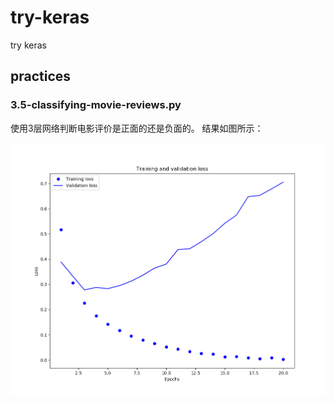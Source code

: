 # try-keras
try keras

## practices

### 3.5-classifying-movie-reviews.py

使用3层网络判断电影评价是正面的还是负面的。
结果如图所示：

![image](https://raw.githubusercontent.com/practice-more/try-keras/master/pic/3.5-classifying-movie-reviews.png)

